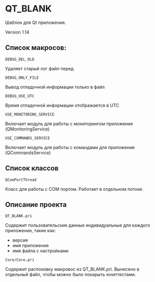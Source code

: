 # QT_BLANK
Шаблон для Qt приложения.

Version 1.14

## Список макросов:

```
DEBUG_DEL_OLD
```
Удаляет старый лог файл перед

```
DEBUG_ONLY_FILE
```
Вывод отладочной информации только в файл

```
DEBUG_USE_UTC
```
Время отладочной информации отображается в UTC

```
USE_MONITORING_SERVICE
```
Включает модуль для работы с мониторингом приложения (QMonitoringService)

```
USE_COMMANDS_SERVICE
```
Включает модуль для работы с командами для приложения (QCommandsService)

## Список классов
```
QComPortThread
```
Класс для работы с COM портом.
Работает в отдельном потоке.

## Описание проекта

```
QT_BLANK.pri
```
Содержит пользовательские данные индивидуальные для каждого приложения, такие как:
- версия 
- имя приложения
- имя файла с настройками

```
Core/Core.pri
```
Содержит распоковку макровос из QT_BLANK.pri. 
Вынесено в отдельный файл, чтобы можно было покарыть юниттестами.
